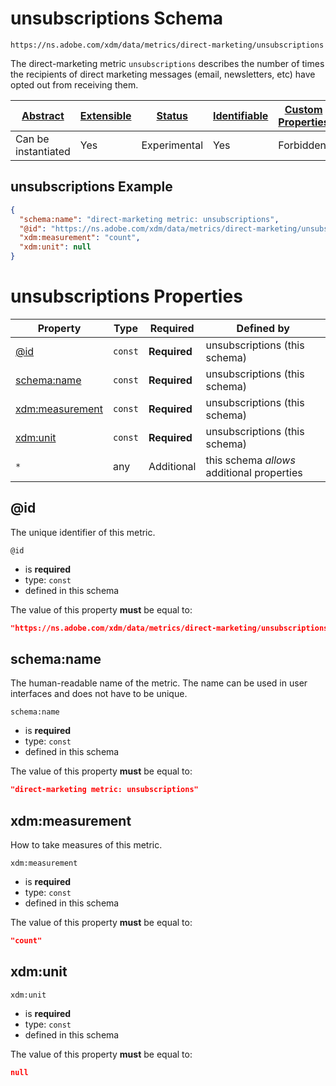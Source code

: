 
# unsubscriptions Schema

```
https://ns.adobe.com/xdm/data/metrics/direct-marketing/unsubscriptions
```

The direct-marketing metric `unsubscriptions` describes the number of times the recipients of direct marketing messages (email, newsletters, etc) have opted out from receiving them.

| [Abstract](../../abstract.md) | [Extensible](../../extensions.md) | [Status](../../status.md) | [Identifiable](../../id.md) | [Custom Properties](../../extensions.md) | [Additional Properties](../../extensions.md) | Defined In |
|-------------------------------|-----------------------------------|---------------------------|-----------------------------|------------------------------------------|----------------------------------------------|------------|
| Can be instantiated | Yes | Experimental | Yes | Forbidden | Permitted | [data/unsubscriptions.schema.json](data/unsubscriptions.schema.json) |

## unsubscriptions Example
```json
{
  "schema:name": "direct-marketing metric: unsubscriptions",
  "@id": "https://ns.adobe.com/xdm/data/metrics/direct-marketing/unsubscriptions",
  "xdm:measurement": "count",
  "xdm:unit": null
}
```

# unsubscriptions Properties

| Property | Type | Required | Defined by |
|----------|------|----------|------------|
| [@id](#@id) | `const` | **Required** | unsubscriptions (this schema) |
| [schema:name](#schemaname) | `const` | **Required** | unsubscriptions (this schema) |
| [xdm:measurement](#xdmmeasurement) | `const` | **Required** | unsubscriptions (this schema) |
| [xdm:unit](#xdmunit) | `const` | **Required** | unsubscriptions (this schema) |
| `*` | any | Additional | this schema *allows* additional properties |

## @id

The unique identifier of this metric.

`@id`
* is **required**
* type: `const`
* defined in this schema

The value of this property **must** be equal to:

```json
"https://ns.adobe.com/xdm/data/metrics/direct-marketing/unsubscriptions"
```





## schema:name

The human-readable name of the metric. The name can be used in user interfaces and does not have to be unique.

`schema:name`
* is **required**
* type: `const`
* defined in this schema

The value of this property **must** be equal to:

```json
"direct-marketing metric: unsubscriptions"
```





## xdm:measurement

How to take measures of this metric.

`xdm:measurement`
* is **required**
* type: `const`
* defined in this schema

The value of this property **must** be equal to:

```json
"count"
```





## xdm:unit


`xdm:unit`
* is **required**
* type: `const`
* defined in this schema

The value of this property **must** be equal to:

```json
null
```




